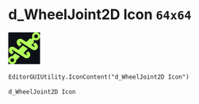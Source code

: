# d_WheelJoint2D Icon `64x64`
<img src="/img/d_WheelJoint2D%20Icon.png" width=64 height=64>

``` CSharp
EditorGUIUtility.IconContent("d_WheelJoint2D Icon")
```
```
d_WheelJoint2D Icon
```
